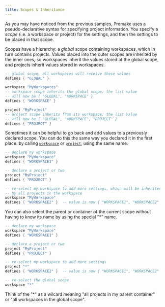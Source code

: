 ```yaml
---
title: Scopes & Inheritance
---
```


As you may have noticed from the previous samples, Premake uses a pseudo-declarative syntax for specifying project information. You specify a *scope* (i.e. a workspace or project) for the settings, and then the settings to be placed in that scope.

Scopes have a hierarchy: a *global* scope containing workspaces, which in turn contains projects. Values placed into the outer scopes are inherited by the inner ones, so workspaces inherit the values stored at the global scope, and projects inherit values stored in workspaces.

```lua
-- global scope, all workspaces will receive these values
defines { "GLOBAL" }

workspace "MyWorkspaces"
-- workspace scope inherits the global scope; the list value
-- will now be { "GLOBAL", "WORKSPACE" }
defines { "WORKSPACE" }

project "MyProject"
-- project scope inherits from its workspace; the list value
-- will now be { "GLOBAL", "WORKSPACE", "PROJECT" }
defines { "PROJECT" }
```

Sometimes it can be helpful to go back and add values to a previously declared scope. You can do this the same way you declared it in the first place: by calling [`workspace`](workspace.md) or [`project`](project.md), using the same name.

```lua
-- declare my workspace
workspace "MyWorkspace"
defines { "WORKSPACE1" }

-- declare a project or two
project "MyProject"
defines { "PROJECT" }

-- re-select my workspace to add more settings, which will be inherited
-- by all projects in the workspace
workspace "MyWorkspace"
defines { "WORKSPACE2" }  -- value is now { "WORKSPACE1", "WORKSPACE2" }
```

You can also select the parent or container of the current scope without having to know its name by using the special "*" name.

```lua
-- declare my workspace
workspace "MyWorkspace"
defines { "WORKSPACE1" }

-- declare a project or two
project "MyProject"
defines { "PROJECT" }

-- re-select my workspace to add more settings
project "*"
defines { "WORKSPACE2" }  -- value is now { "WORKSPACE1", "WORKSPACE2" }

-- re-select the global scope
workspace "*"
```

Think of the "*" as a wilcard meaning "all projects in my parent container" or "all workspaces in the global scope".
